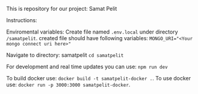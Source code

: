 This is repository for our project: Samat Pelit

Instructions:

Enviromental variables:
Create file named `.env.local` under directory `/samatpelit`. created file should have following variables:
`MONGO_URI="<Your mongo connect uri here>"`

Navigate to directory: samatpelit
`cd samatpelit`

For development and real time updates you can use:
`npm run dev`

To build docker use:
`docker build -t samatpelit-docker .`.
To use docker use:
`docker run -p 3000:3000 samatpelit-docker`.
